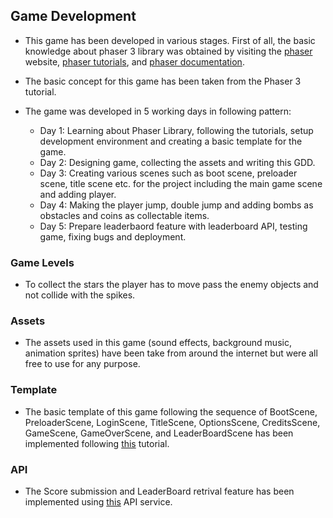 ## Game Development
- This game has been developed in various stages. First of all, the basic knowledge about phaser 3 library was obtained by visiting the [phaser](https://phaser.io/) website, [phaser tutorials](https://phaser.io/tutorials/getting-started-phaser3), and [phaser documentation](https://photonstorm.github.io/phaser3-docs/).  

- The basic concept for this game has been taken from the Phaser 3 tutorial.

- The game was developed in 5 working days in following pattern:

  - Day 1: Learning about Phaser Library, following the tutorials, setup development environment and creating a basic template for the game.
  - Day 2: Designing game, collecting the assets and writing this GDD.
  - Day 3: Creating various scenes such as boot scene, preloader scene, title scene etc. for the project including the main game scene and adding player.
  - Day 4: Making the player jump, double jump and adding bombs as obstacles and coins as collectable items.
  - Day 5: Prepare leaderbaord feature with leaderboard API, testing game, fixing bugs and deployment.

### Game Levels
- To  collect the stars the player has to move pass the enemy objects and not collide with the spikes.

### Assets
- The assets used in this game (sound effects, background music, animation sprites) have been take from around the internet but were all free to use for any purpose.

### Template
- The basic template of this game following the sequence of BootScene, PreloaderScene, LoginScene, TitleScene, OptionsScene, CreditsScene, GameScene, GameOverScene, and LeaderBoardScene has been implemented following [this](https://phasertutorials.com/creating-a-phaser-3-template-part-1/) tutorial.

### API
- The Score submission and LeaderBoard retrival feature has been implemented using [this](https://www.notion.so/Leaderboard-API-service-24c0c3c116974ac49488d4eb0267ade3) API service.
